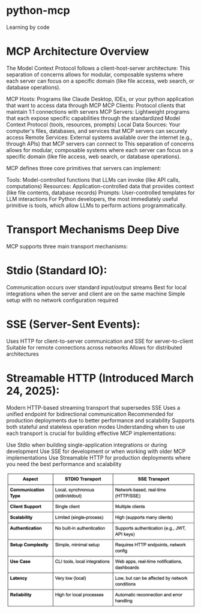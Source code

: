 # python-mcp
Learning by code

# MCP Architecture Overview
The Model Context Protocol follows a client-host-server architecture: This separation of concerns allows for modular, composable systems where each server can focus on a specific domain (like file access, web search, or database operations).

MCP Hosts: Programs like Claude Desktop, IDEs, or your python application that want to access data through MCP
MCP Clients: Protocol clients that maintain 1:1 connections with servers
MCP Servers: Lightweight programs that each expose specific capabilities through the standardized Model Context Protocol (tools, resources, prompts)
Local Data Sources: Your computer's files, databases, and services that MCP servers can securely access
Remote Services: External systems available over the internet (e.g., through APIs) that MCP servers can connect to
This separation of concerns allows for modular, composable systems where each server can focus on a specific domain (like file access, web search, or database operations).

MCP defines three core primitives that servers can implement:

Tools: Model-controlled functions that LLMs can invoke (like API calls, computations)
Resources: Application-controlled data that provides context (like file contents, database records)
Prompts: User-controlled templates for LLM interactions
For Python developers, the most immediately useful primitive is tools, which allow LLMs to perform actions programmatically.

# Transport Mechanisms Deep Dive
MCP supports three main transport mechanisms:

# Stdio (Standard IO):
Communication occurs over standard input/output streams
Best for local integrations when the server and client are on the same machine
Simple setup with no network configuration required

# SSE (Server-Sent Events):
Uses HTTP for client-to-server communication and SSE for server-to-client
Suitable for remote connections across networks
Allows for distributed architectures

# Streamable HTTP (Introduced March 24, 2025):
Modern HTTP-based streaming transport that supersedes SSE
Uses a unified endpoint for bidirectional communication
Recommended for production deployments due to better performance and scalability
Supports both stateful and stateless operation modes
Understanding when to use each transport is crucial for building effective MCP implementations:

Use Stdio when building single-application integrations or during development
Use SSE for development or when working with older MCP implementations
Use Streamable HTTP for production deployments where you need the best performance and scalability

![alt text](image.png)

